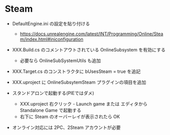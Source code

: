 # Steam

* DefaultEngine.ini の設定を貼り付ける
  * https://docs.unrealengine.com/latest/INT/Programming/Online/Steam/index.html#iniconfiguration
* XXX.Build.cs のコメントアウトされている OnlineSubsystem を有効にする
  * 必要なら OnlineSubSystemUtils も追加
* XXX.Target.cs のコンストラクタに bUsesSteam = true を追記
* XXX.uproject に OnlineSubsytemSteam プラグインの項目を追加
* スタンドアロンで起動する(PIEではダメ)
  * XXX.uproject 右クリック - Launch game または エディタから Standalone Game で起動する
  * 右下に Steam のオーバーレイが表示されたら OK
  
* オンライン対応には 2PC、2Steam アカウントが必要